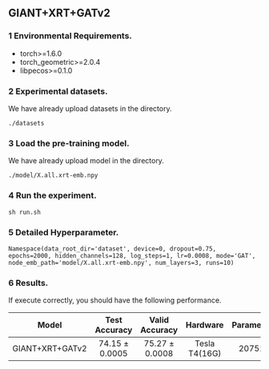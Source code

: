 ## GIANT+XRT+GATv2

### 1 Environmental Requirements.

- torch>=1.6.0
- torch_geometric>=2.0.4
- libpecos>=0.1.0

### 2 Experimental datasets.

We have already upload datasets in the directory.

```
./datasets
```

### 3 Load the pre-training model.

We have already upload model in the directory.

```
./model/X.all.xrt-emb.npy
```

### 4 Run the experiment.

```shell
sh run.sh
```

### 5 Detailed Hyperparameter.

```
Namespace(data_root_dir='dataset', device=0, dropout=0.75, epochs=2000, hidden_channels=128, log_steps=1, lr=0.0008, mode='GAT', node_emb_path='model/X.all.xrt-emb.npy', num_layers=3, runs=10)
```

### 6 Results.

If execute correctly, you should have the following performance.

|      Model      | Test Accuracy  | Valid Accuracy |   Hardware    | Parameters |
| :-------------: | :------------: | :------------: | :-----------: | :--------: |
| GIANT+XRT+GATv2 | 74.15 ± 0.0005 | 75.27 ± 0.0008 | Tesla T4(16G) |   207520   |

